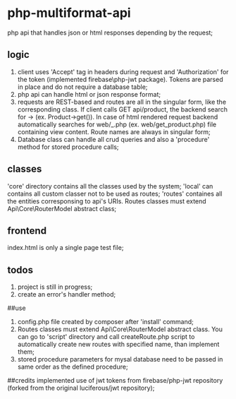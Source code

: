 # php-multiformat-api
php api that handles json or html responses depending by the request;

## logic
1) client uses 'Accept' tag in headers during request and 'Authorization' for the token (implemented firebase\php-jwt package). Tokens are parsed in place and do not require a database table;
2) php api can handle html or json response format;
3) requests are REST-based and routes are all in the singular form, like the corresponding class. If client calls GET api/product, the backend search for <CLASS>-><HTTP METHOD> (ex. Product->get()). In case of html rendered request backend automatically searches for web/<HTTP METHOD>_<CLASS>.php (ex. web/get_product.php) file containing view content. Route names are always in singular form;
4) Database class can handle all crud queries and also a 'procedure' method for stored procedure calls;

## classes
'core' directory contains all the classes used by the system;
'local' can contains all custom classer not to be used as routes;
'routes' containes all the entities corresponsing to api's URIs. Routes classes must extend Api\Core\RouterModel abstract class;

## frontend
index.html is only a single page test file;

## todos
1) project is still in progress;
3) create an error's handler method;

##use
1) config.php file created by composer after 'install' command;
2) Routes classes must extend Api\Core\RouterModel abstract class. You can go to 'script' directory and call createRoute.php script to automatically create new routes with specified name, than implement them;
3) stored procedure parameters for mysal database need to be passed in same order as the defined procedure;

##credits
implemented use of jwt tokens from firebase/php-jwt repository (forked from the original luciferous/jwt repository);
